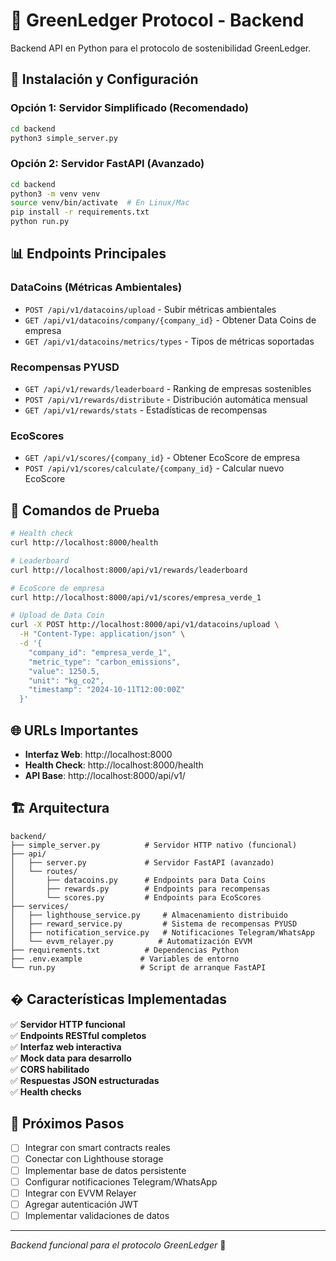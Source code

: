 # 🌿 GreenLedger Protocol - Backend

Backend API en Python para el protocolo de sostenibilidad GreenLedger.

## 🚀 Instalación y Configuración

### Opción 1: Servidor Simplificado (Recomendado)

```bash
cd backend
python3 simple_server.py
```

### Opción 2: Servidor FastAPI (Avanzado)

```bash
cd backend
python3 -m venv venv
source venv/bin/activate  # En Linux/Mac
pip install -r requirements.txt
python run.py
```

## 📊 Endpoints Principales

### DataCoins (Métricas Ambientales)
- `POST /api/v1/datacoins/upload` - Subir métricas ambientales
- `GET /api/v1/datacoins/company/{company_id}` - Obtener Data Coins de empresa
- `GET /api/v1/datacoins/metrics/types` - Tipos de métricas soportadas

### Recompensas PYUSD
- `GET /api/v1/rewards/leaderboard` - Ranking de empresas sostenibles
- `POST /api/v1/rewards/distribute` - Distribución automática mensual
- `GET /api/v1/rewards/stats` - Estadísticas de recompensas

### EcoScores
- `GET /api/v1/scores/{company_id}` - Obtener EcoScore de empresa
- `POST /api/v1/scores/calculate/{company_id}` - Calcular nuevo EcoScore

## 🔧 Comandos de Prueba

```bash
# Health check
curl http://localhost:8000/health

# Leaderboard
curl http://localhost:8000/api/v1/rewards/leaderboard

# EcoScore de empresa
curl http://localhost:8000/api/v1/scores/empresa_verde_1

# Upload de Data Coin
curl -X POST http://localhost:8000/api/v1/datacoins/upload \
  -H "Content-Type: application/json" \
  -d '{
    "company_id": "empresa_verde_1", 
    "metric_type": "carbon_emissions", 
    "value": 1250.5, 
    "unit": "kg_co2", 
    "timestamp": "2024-10-11T12:00:00Z"
  }'
```

## 🌐 URLs Importantes

- **Interfaz Web**: http://localhost:8000
- **Health Check**: http://localhost:8000/health
- **API Base**: http://localhost:8000/api/v1/

## 🏗️ Arquitectura

```
backend/
├── simple_server.py          # Servidor HTTP nativo (funcional)
├── api/
│   ├── server.py             # Servidor FastAPI (avanzado)
│   └── routes/
│       ├── datacoins.py      # Endpoints para Data Coins
│       ├── rewards.py        # Endpoints para recompensas
│       └── scores.py         # Endpoints para EcoScores
├── services/
│   ├── lighthouse_service.py     # Almacenamiento distribuido
│   ├── reward_service.py         # Sistema de recompensas PYUSD
│   ├── notification_service.py   # Notificaciones Telegram/WhatsApp
│   └── evvm_relayer.py          # Automatización EVVM
├── requirements.txt          # Dependencias Python
├── .env.example             # Variables de entorno
└── run.py                   # Script de arranque FastAPI
```

## � Características Implementadas

✅ **Servidor HTTP funcional**  
✅ **Endpoints RESTful completos**  
✅ **Interfaz web interactiva**  
✅ **Mock data para desarrollo**  
✅ **CORS habilitado**  
✅ **Respuestas JSON estructuradas**  
✅ **Health checks**  

## 🔮 Próximos Pasos

- [ ] Integrar con smart contracts reales
- [ ] Conectar con Lighthouse storage
- [ ] Implementar base de datos persistente
- [ ] Configurar notificaciones Telegram/WhatsApp
- [ ] Integrar con EVVM Relayer
- [ ] Agregar autenticación JWT
- [ ] Implementar validaciones de datos

---

*Backend funcional para el protocolo GreenLedger* 🌿